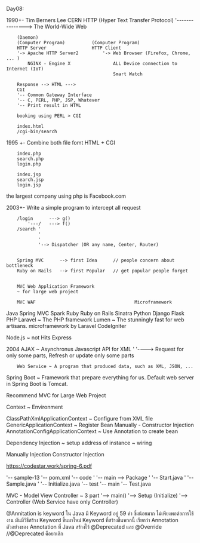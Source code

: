 
Day08:

1990+-	Tim Berners Lee	CERN
		HTTP (Hyper Text Transfer Protocol)
		'---------------> The World-Wide Web

		(Daemon)
		(Computer Program)			(Computer Program)
		HTTP Server					HTTP Client
		'-> Apache HTTP Server2			'-> Web Browser (Firefox, Chrome, ... )
			NGINX - Engine X				ALL Device connection to Internet (IoT)
											Smart Watch

		Response --> HTML --->
		CGI
		'-- Common Gateway Interface
		'-- C, PERL, PHP, JSP, Whatever
		'-- Print result in HTML

		booking using PERL > CGI
		
		index.html
		/cgi-bin/search


1995 +-	Combine both file fomt HTML + CGI

		index.php
		search.php
		login.php

		index.jsp
		search.jsp
		login.jsp

the largest company using php is Facebook.com




2003+- Write a simple program to intercept all request 
	
			
		/login		---> g()
			'---/	---> f()
		/search	'		
				'
				'
				'--> Dispatcher (OR any name, Center, Router)


		Spring MVC		--> first Idea 		// people concern about bottleneck
		Ruby on Rails 	--> first Popular	// get popular people forget


		MVC Web Application Framework
		~ for large web project
		
		MVC WAF										Microframework
Java	Spring MVC									Spark
Ruby	Ruby on Rails								Sinatra
Python	Django										Flask
PHP		Laravel ~ The PHP framework 				Lumen ~ The stunningly fast
					for web artisans. 						microframework by Laravel
		CodeIgniter

Node.js	~ not Hits									Express

2004	AJAX ~ Asynchronus Javascript API for XML
		'
		'----> 	Request for only some parts,
				Refresh or update only some parts

		Web Service ~ A program that produced data, such as XML, JSON, ...

Spring Boot ~ Framework that prepare everything for us.
				Default web server in Spring Boot is Tomcat.




Recommend MVC for Large Web Project


Context ~ Environment


ClassPathXmlApplicationContext			~ Configure from XML file
GenericApplicationContext				~ Register Bean Manually
											- Constructor Injection
AnnotationConfigApplicationContext		~ Use Annotation to create bean


Dependency Injection			~ setup address of instance
								~ wiring

Manually Injection
Constructor Injection


https://codestar.work/spring-6.pdf

'-- sample-13
	'-- pom.xml
	'-- code
	'	'-- main					--> Package
	'		'-- Start.java
	'		'-- Sample.java
	'		'-- Initialize.java
	'-- test
		'-- main
			'-- Test.java

MVC - Model View Controller ~ 3 part
		'--> main()
		'--> Setup (Initialize)
		'--> Controller (Web Service have only Controller)

@Annitation is keyword ใน Java มี Keyword อยู่ 59 คำ
				ซึ่งน้อยมาก ไม่เพียงพอต่อการใช้งาน
				มันมีวิธีสร้าง Keyword ขึ้นมาใหม่
				Keyword ที่สร้างขึ้นพวกนี้ เรียกว่า Annotation
				ตัวอย่างของ Annotation ที่ Java สร้างไว้
				@Deprecated และ @Override				//@Deprecated คือยกเลิก
				
